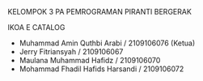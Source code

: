 KELOMPOK 3 PA PEMROGRAMAN PIRANTI BERGERAK
          
IKOA E CATALOG

- Muhammad Amin Quthbi Arabi / 2109106076 (Ketua)
- Jerry Fitriansyah / 2109106067
- Maulana Muhammad Hafidz / 2109106070
- Mohammad Fhadil Hafids Harsandi / 2109106072
